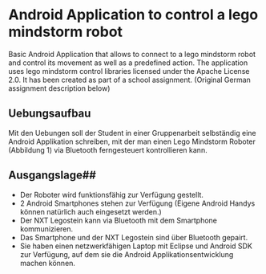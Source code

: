 # Android Application to control a lego mindstorm robot #
Basic Android Application that allows to connect to a lego mindstorm robot and control its movement as well as a predefined action. The application uses lego mindstorm control libraries licensed under the Apache License 2.0. It has been created as part of a school assignment. (Original German assignment description below)

## Uebungsaufbau ##
Mit den Uebungen soll der Student in einer Gruppenarbeit selbständig eine Android Applikation schreiben, mit der man einen Lego Mindstorm Roboter (Abbildung 1) via Bluetooth ferngesteuert kontrollieren kann.

## Ausgangslage##
* Der Roboter wird funktionsfähig zur Verfügung gestellt.
* 2 Android Smartphones stehen zur Verfügung (Eigene Android Handys können natürlich auch eingesetzt werden.)
* Der NXT Legostein kann via Bluetooth mit dem Smartphone kommunizieren.
* Das Smartphone und der NXT Legostein sind über Bluetooth gepairt.
* Sie haben einen netzwerkfähigen Laptop mit Eclipse und Android SDK zur Verfügung, auf dem sie die Android Applikationsentwicklung machen können.

